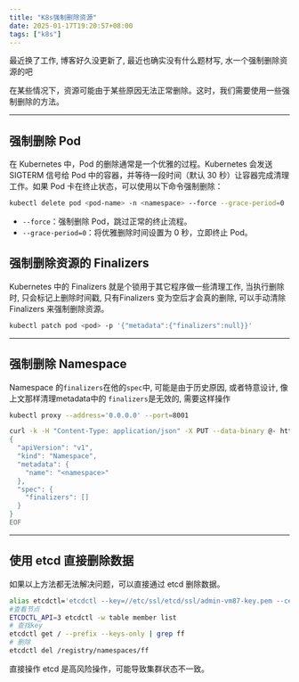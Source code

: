 ```yaml
---
title: "K8s强制删除资源"
date: 2025-01-17T19:20:57+08:00
tags: ["k8s"]
---
```


最近换了工作, 博客好久没更新了, 最近也确实没有什么题材写, 水一个强制删除资源的吧

在某些情况下，资源可能由于某些原因无法正常删除。这时，我们需要使用一些强制删除的方法。

------

## 强制删除 Pod

在 Kubernetes 中，Pod 的删除通常是一个优雅的过程。Kubernetes 会发送 SIGTERM 信号给 Pod 中的容器，并等待一段时间（默认 30 秒）让容器完成清理工作。如果 Pod 卡在终止状态，可以使用以下命令强制删除：

```bash
kubectl delete pod <pod-name> -n <namespace> --force --grace-period=0
```

- `--force`：强制删除 Pod，跳过正常的终止流程。
- `--grace-period=0`：将优雅删除时间设置为 0 秒，立即终止 Pod。

## 强制删除资源的 Finalizers

Kubernetes 中的 Finalizers 就是个锁用于其它程序做一些清理工作, 当执行删除时, 只会标记上删除时间戳, 只有Finalizers 变为空后才会真的删除, 可以手动清除 Finalizers 来强制删除资源。

```bash
kubectl patch pod <pod> -p '{"metadata":{"finalizers":null}}'
```

------

## 强制删除 Namespace

Namespace 的`finalizers`在他的`spec`中, 可能是由于历史原因, 或者特意设计, 像上文那样清理metadata中的 `finalizers`是无效的,  需要这样操作

```bash
kubectl proxy --address='0.0.0.0' --port=8001
```

```bash
curl -k -H "Content-Type: application/json" -X PUT --data-binary @- http://127.0.0.1:8001/api/v1/namespaces/<namespace>/finalize <<EOF
{
  "apiVersion": "v1",
  "kind": "Namespace",
  "metadata": {
    "name": "<namespace>"
  },
  "spec": {
    "finalizers": []
  }
}
EOF
```

------

## 使用 etcd 直接删除数据

如果以上方法都无法解决问题，可以直接通过 etcd 删除数据。

```bash
alias etcdctl='etcdctl --key=//etc/ssl/etcd/ssl/admin-vm87-key.pem --cert=//etc/ssl/etcd/ssl/admin-vm87.pem --cacert=//etc/ssl/etcd/ssl/ca.pem --endpoints 192.168.50.28:2379'
#查看节点
ETCDCTL_API=3 etcdctl -w table member list
# 查找key
etcdctl get / --prefix --keys-only | grep ff
# 删除
etcdctl del /registry/namespaces/ff
```

直接操作 etcd 是高风险操作，可能导致集群状态不一致。

